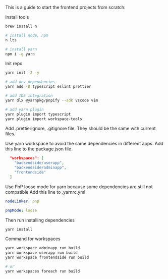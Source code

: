 This is a guide to start the frontend projects from scratch:

Install tools

```sh
brew install n

# install node, npm
n lts

# install yarn
npm i -g yarn
```

Init repo

```sh
yarn init -2 -y

# add dev dependencies
yarn add -D typescript eslint prettier

# add IDE integration
yarn dlx @yarnpkg/pnpify --sdk vscode vim

# add yarn plugin
yarn plugin import typescript
yarn plugin import workspace-tools

```

Add .prettierignore, .gitignore file. They should be the same with current
files.

Use yarn workspace to avoid the same dependencies in different apps. Add this line to the package.json file

```json
  "workspaces": [
    "backendside/userapp",
    "backendside/adminapp",
    "frontendside"
  ]
```

Use PnP loose mode for yarn because some dependencies are still not compatible
Add this line to .yarnrc.yml

```yaml
nodeLinker: pnp

pnpMode: loose
```

Then run installing dependencies

```sh
yarn install
```

Command for workspaces

```sh
yarn workspace adminapp run build
yarn workspace userapp run build
yarn workspace frontendside run build

# or
yarn workspaces foreach run build
```
